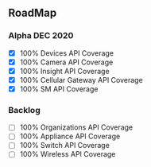 ## RoadMap


### Alpha DEC 2020
- [x] 100% Devices API Coverage
- [x] 100% Camera API Coverage
- [x] 100% Insight API Coverage
- [x] 100% Cellular Gateway API Coverage
- [x] 100% SM API Coverage

### Backlog
- [ ] 100% Organizations API Coverage
- [ ] 100% Appliance API Coverage
- [ ] 100% Switch API Coverage
- [ ] 100% Wireless API Coverage